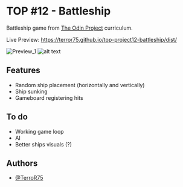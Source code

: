 # TOP #12 - Battleship

Battleship game from [The Odin Project](https://www.theodinproject.com) curriculum.

Live Preview: https://terror75.github.io/top-project12-battleship/dist/

![Preview_1](#)
![alt text](#)

## Features

- Random ship placement (horizontally and vertically)
- Ship sunking
- Gameboard registering hits


## To do
- Working game loop
- AI
- Better ships visuals (?)

## Authors

- [@TerroR75](https://github.com/TerroR75)



